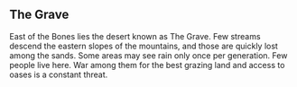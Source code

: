 ## The Grave

East of the Bones lies the desert known as The Grave.  Few streams descend the eastern slopes of the mountains, and those are quickly lost among the sands.  Some areas may see rain only once per generation.  Few people live here.  War among them for the best grazing land and access to oases is a constant threat.

